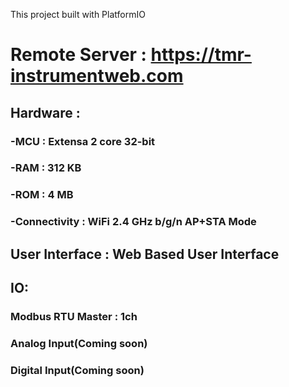 This project built with PlatformIO

# Remote Server : **https://tmr-instrumentweb.com**
## Hardware :
### -MCU : Extensa 2 core 32-bit
### -RAM : 312 KB
### -ROM : 4 MB
### -Connectivity : WiFi 2.4 GHz b/g/n AP+STA Mode

## User Interface : Web Based User Interface

## IO:
### Modbus RTU Master : 1ch
### Analog Input(Coming soon)
### Digital Input(Coming soon)